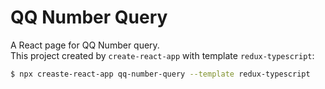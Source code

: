 # QQ Number Query

A React page for QQ Number query. \
This project created by `create-react-app` with template `redux-typescript`:

```bash
$ npx creaste-react-app qq-number-query --template redux-typescript
```
